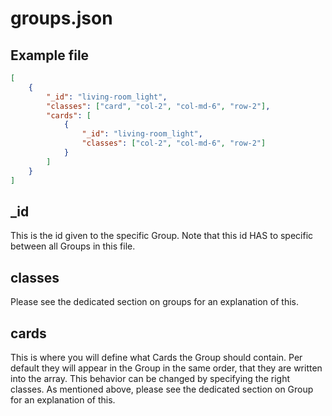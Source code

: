# groups.json

## Example file

```json
[
	{
		"_id": "living-room_light",
		"classes": ["card", "col-2", "col-md-6", "row-2"],
		"cards": [
			{
				"_id": "living-room_light",
				"classes": ["col-2", "col-md-6", "row-2"]
			}
		]
	}
]
```

## \_id

This is the id given to the specific Group. Note that this id HAS to specific between all Groups in this file.

## classes

Please see the dedicated section on groups for an explanation of this.

## cards

This is where you will define what Cards the Group should contain. Per default they will appear in the Group in the same order, that they are written into the array. This behavior can be changed by specifying the right classes. As mentioned above, please see the dedicated section on Group for an explanation of this.
